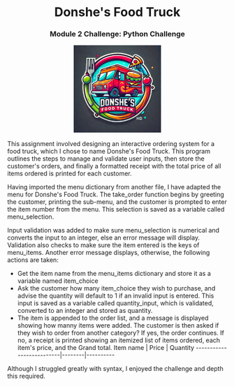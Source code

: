 
<h1 align = "center" > Donshe's Food Truck </h1>
<h3 align = "center" > Module 2 Challenge: Python Challenge </h3>
<p align = "center" >
    <img src = "foodtruck_logo.png" alt = "Donshe's Logo" width = "200"/>
    </p>

This assignment involved designing an interactive ordering system for a food truck, which I chose to name Donshe's Food Truck. This program outlines the steps to manage and validate user inputs, then store the customer's orders, and finally a formatted receipt with the total price of all items ordered is printed for each customer. 

Having imported the menu dictionary from another file, I have adapted the menu for Donshe's Food Truck.
The take_order function  begins by greeting the customer, printing the sub-menu, and the customer is prompted to enter the item number from the menu. 
This selection is saved as a variable called menu_selection.

Input validation was added to make sure menu_selection is numerical and converts the input to an integer, else an error message will display.
Validation also checks to make sure the item entered is the keys of menu_items. Another error message displays, otherwise, the following actions are taken:

* Get the item name from the menu_items dictionary and store it as a variable named item_choice 
* Ask the customer how many item_choice they wish to purchase, and advise the quantity will default to 1 if an invalid input is entered. 
    This input is saved as a variable called quantity_input, which is validated, converted to an integer and stored as quantity.
* The item is appended to the order list, and a message is displayed showing how manny items were added.
The customer is then asked if they wish to order from another category? 
    If yes, the order continues. 
    If no, a receipt is printed showing an itemized list of items ordered, each item's price, and the Grand total. 
Item name                 | Price  | Quantity
--------------------------|--------|----------

Although I struggled greatly with syntax, I enjoyed the challenge and depth this required. 